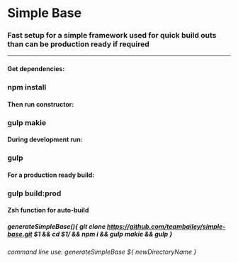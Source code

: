# Simple Base 
### Fast setup for a simple framework used for quick build outs than can be production ready if required
-------

#### Get dependencies: 
### npm install
#### Then run constructor: 
### gulp makie
#### During development run: 
### gulp 
#### For a production ready build: 
### gulp build:prod

#### Zsh function for auto-build
##### generateSimpleBase(){ git clone https://github.com/teambailey/simple-base.git $1 && cd $1/ && npm i && gulp makie && gulp }
###### command line use: generateSimpleBase ${ newDirectoryName }
